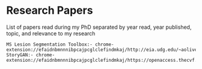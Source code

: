 # Research Papers
List of papers read during my PhD separated by year read, year published, topic, and relevance to my research

```
MS Lesion Segmentation Toolbox:- chrome-extension://efaidnbmnnnibpcajpcglclefindmkaj/http://eia.udg.edu/~aoliver/publications/nr15.pdf
StoryGAN:- chrome-extension://efaidnbmnnnibpcajpcglclefindmkaj/https://openaccess.thecvf.com/content_CVPR_2019/papers/Li_StoryGAN_A_Sequential_Conditional_GAN_for_Story_Visualization_CVPR_2019_paper.pdf
```
